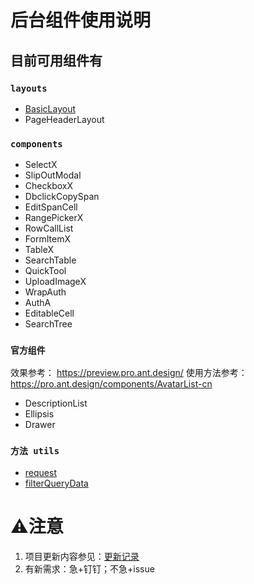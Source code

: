 # 后台组件使用说明


## 目前可用组件有

### `layouts`
* [BasicLayout](src/layouts/BasicLayout/index.md)
* PageHeaderLayout

###  `components`
* SelectX
* SlipOutModal
* CheckboxX
* DbclickCopySpan
* EditSpanCell
* RangePickerX
* RowCallList
* FormItemX
* TableX
* SearchTable
* QuickTool
* UploadImageX  
* WrapAuth  
* AuthA  
* EditableCell  
* SearchTree  


### `官方组件`

效果参考： https://preview.pro.ant.design/
使用方法参考：https://pro.ant.design/components/AvatarList-cn
* DescriptionList
* Ellipsis
* Drawer




### `方法 utils`
* [request](src/utils/request/index.md)
* [filterQueryData](src/utils/queryTool/index.md)





# ⚠️注意

1. 项目更新内容参见：[更新记录](UPDATE.md)
2. 有新需求：急+钉钉；不急+issue

